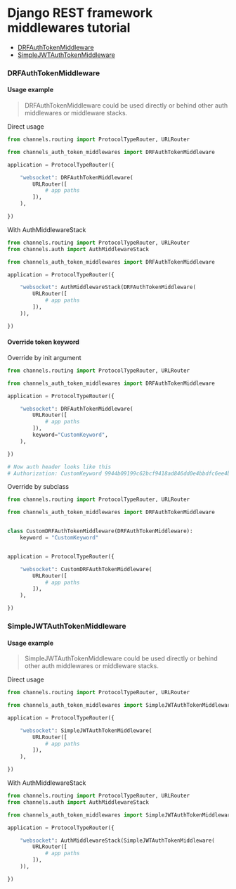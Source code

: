 # Django REST framework middlewares tutorial

- [DRFAuthTokenMiddleware](#drfauthtokenmiddleware)
- [SimpleJWTAuthTokenMiddleware](#simplejwtauthtokenmiddleware)


### DRFAuthTokenMiddleware

#### Usage example

> DRFAuthTokenMiddleware could be used directly or behind other auth middlewares or middleware stacks.

Direct usage

```python
from channels.routing import ProtocolTypeRouter, URLRouter

from channels_auth_token_middlewares import DRFAuthTokenMiddleware

application = ProtocolTypeRouter({

    "websocket": DRFAuthTokenMiddleware(
        URLRouter([
            # app paths
        ]),
    ),

})
```

With AuthMiddlewareStack

```python
from channels.routing import ProtocolTypeRouter, URLRouter
from channels.auth import AuthMiddlewareStack

from channels_auth_token_middlewares import DRFAuthTokenMiddleware

application = ProtocolTypeRouter({

    "websocket": AuthMiddlewareStack(DRFAuthTokenMiddleware(
        URLRouter([
            # app paths
        ]),
    )),

})
```

#### Override token keyword

Override by init argument

```python
from channels.routing import ProtocolTypeRouter, URLRouter

from channels_auth_token_middlewares import DRFAuthTokenMiddleware

application = ProtocolTypeRouter({

    "websocket": DRFAuthTokenMiddleware(
        URLRouter([
            # app paths
        ]),
        keyword="CustomKeyword",
    ),

})

# Now auth header looks like this
# Authorization: CustomKeyword 9944b09199c62bcf9418ad846dd0e4bbdfc6ee4b
```

Override by subclass

```python
from channels.routing import ProtocolTypeRouter, URLRouter

from channels_auth_token_middlewares import DRFAuthTokenMiddleware


class CustomDRFAuthTokenMiddleware(DRFAuthTokenMiddleware):
    keyword = "CustomKeyword"


application = ProtocolTypeRouter({

    "websocket": CustomDRFAuthTokenMiddleware(
        URLRouter([
            # app paths
        ]),
    ),

})
```


### SimpleJWTAuthTokenMiddleware

#### Usage example

> SimpleJWTAuthTokenMiddleware could be used directly or behind other auth middlewares or middleware stacks.

Direct usage

```python
from channels.routing import ProtocolTypeRouter, URLRouter

from channels_auth_token_middlewares import SimpleJWTAuthTokenMiddleware

application = ProtocolTypeRouter({

    "websocket": SimpleJWTAuthTokenMiddleware(
        URLRouter([
            # app paths
        ]),
    ),

})
```

With AuthMiddlewareStack

```python
from channels.routing import ProtocolTypeRouter, URLRouter
from channels.auth import AuthMiddlewareStack

from channels_auth_token_middlewares import SimpleJWTAuthTokenMiddleware

application = ProtocolTypeRouter({

    "websocket": AuthMiddlewareStack(SimpleJWTAuthTokenMiddleware(
        URLRouter([
            # app paths
        ]),
    )),

})
```
